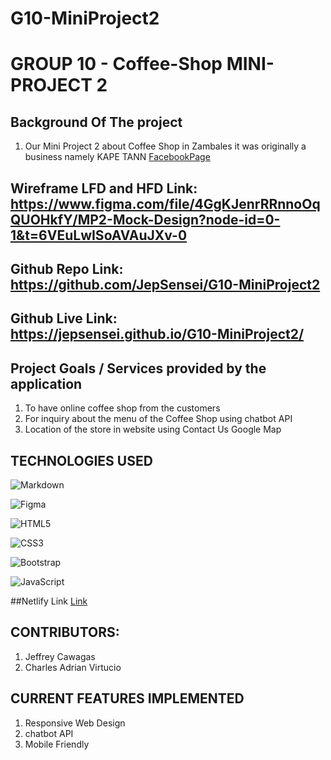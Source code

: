 ﻿# G10-MiniProject2

# GROUP 10 - Coffee-Shop MINI-PROJECT 2

## Background Of The project
1. Our Mini Project 2 about Coffee Shop in Zambales it was originally a business namely KAPE TANN [FacebookPage](https://www.facebook.com/kapetanncoffee) 

## Wireframe LFD and HFD Link: https://www.figma.com/file/4GgKJenrRRnnoOqQUOHkfY/MP2-Mock-Design?node-id=0-1&t=6VEuLwISoAVAuJXv-0

## Github Repo Link: https://github.com/JepSensei/G10-MiniProject2

## Github Live Link: https://jepsensei.github.io/G10-MiniProject2/

## Project Goals / Services provided by the application

1. To have online coffee shop from the customers
2. For inquiry about the menu of the Coffee Shop using chatbot API
3. Location of the store in website using Contact Us Google Map

## TECHNOLOGIES USED

![Markdown](https://img.shields.io/badge/markdown-%23000000.svg?style=for-the-badge&logo=markdown&logoColor=white)

![Figma](https://img.shields.io/badge/figma-%23F24E1E.svg?style=for-the-badge&logo=figma&logoColor=white)

![HTML5](https://img.shields.io/badge/html5-%23E34F26.svg?style=for-the-badge&logo=html5&logoColor=white)

![CSS3](https://img.shields.io/badge/css3-%231572B6.svg?style=for-the-badge&logo=css3&logoColor=white)

![Bootstrap](https://img.shields.io/badge/bootstrap-%23563D7C.svg?style=for-the-badge&logo=bootstrap&logoColor=white)

![JavaScript](https://img.shields.io/badge/javascript-%23323330.svg?style=for-the-badge&logo=javascript&logoColor=%23F7DF1E)

##Netlify Link [Link](group10-miniproject2-kapetann.netlify.app)

## CONTRIBUTORS:

1. Jeffrey Cawagas
2. Charles Adrian Virtucio

## CURRENT FEATURES IMPLEMENTED

1. Responsive Web Design
2. chatbot API
3. Mobile Friendly
